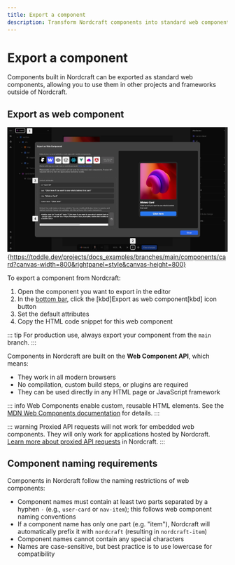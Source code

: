 ```yaml
---
title: Export a component
description: Transform Nordcraft components into standard web components for use in external projects, with naming and configuration options.
---
```


# Export a component

Components built in Nordcraft can be exported as standard web components, allowing you to use them in other projects and frameworks outside of Nordcraft.

## Export as web component

![Export a component|16/9](export-a-component.webp){https://toddle.dev/projects/docs_examples/branches/main/components/card?canvas-width=800&rightpanel=style&canvas-height=800}

To export a component from Nordcraft:

1. Open the component you want to export in the editor
2. In the [bottom bar](/the-editor/bottom-bar), click the [kbd]Export as web component[kbd] icon button
3. Set the default attributes
4. Copy the HTML code snippet for this web component

::: tip
For production use, always export your component from the `main` branch.
:::

Components in Nordcraft are built on the **Web Component API**, which means:

- They work in all modern browsers
- No compilation, custom build steps, or plugins are required
- They can be used directly in any HTML page or JavaScript framework

::: info
Web Components enable custom, reusable HTML elements. See the [MDN Web Components documentation](https://developer.mozilla.org/en-US/docs/Web/API/Web_components) for details.
:::

::: warning
Proxied API requests will not work for embedded web components. They will only work for applications hosted by Nordcraft. [Learn more about proxied API requests](/connecting-data/advanced-api-features#proxy-request) in Nordcraft.
:::

## Component naming requirements

Components in Nordcraft follow the naming restrictions of web components:

- Component names must contain at least two parts separated by a hyphen `-` (e.g., `user-card` or `nav-item`); this follows web component naming conventions
- If a component name has only one part (e.g. "item"), Nordcraft will automatically prefix it with `nordcraft` (resulting in `nordcraft-item`)
- Component names cannot contain any special characters
- Names are case-sensitive, but best practice is to use lowercase for compatibility
